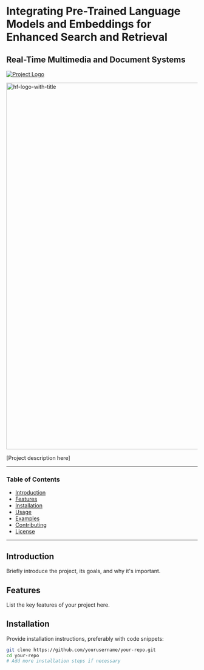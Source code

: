 # Integrating Pre-Trained Language Models and Embeddings for Enhanced Search and Retrieval
## Real-Time Multimedia and Document Systems

[![Project Logo](<img width="963" alt="hf-logo-with-title" src="https://github.com/kaoutar-lakdim/LM-Enhanced-Search/assets/127676452/d7de3149-61f2-45f7-b944-7ad927d216cd">
)](https://huggingface.co)

<img width="963" alt="hf-logo-with-title" src="https://github.com/kaoutar-lakdim/LM-Enhanced-Search/assets/127676452/f869c5cc-89d3-4c0c-af7d-7ed652d398ca">


[Project description here]


---

### Table of Contents
- [Introduction](#introduction)
- [Features](#features)
- [Installation](#installation)
- [Usage](#usage)
- [Examples](#examples)
- [Contributing](#contributing)
- [License](#license)

---

## Introduction

Briefly introduce the project, its goals, and why it's important.

## Features

List the key features of your project here.

## Installation

Provide installation instructions, preferably with code snippets:

```bash
git clone https://github.com/yourusername/your-repo.git
cd your-repo
# Add more installation steps if necessary

